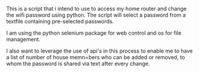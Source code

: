 This is a script that i intend to use to access my home router and change the wifi password using python. The script will select a password from a textfile containing pre-selected passwords.

I am using the python selenium package for web control and os for file management. 

I also want to leverage the use of api's in this process to enable me to have a list of number of house memn=bers who can be added or removed, to whom the password is shared via text after every change.
